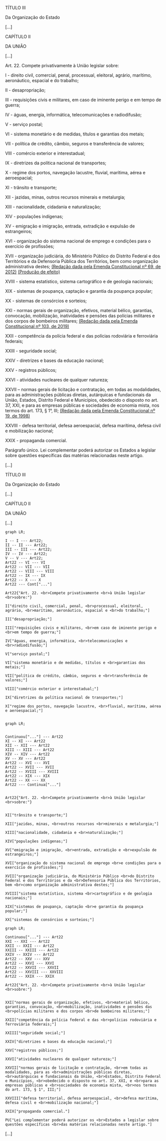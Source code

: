 TÍTULO III

Da Organização do Estado

[…]

CAPÍTULO II

DA UNIÃO

[…]

Art. 22. Compete privativamente à União legislar sobre:

I - direito civil, comercial, penal, processual, eleitoral, agrário, marítimo, aeronáutico, espacial e do trabalho;

II - desapropriação;

III - requisições civis e militares, em caso de iminente perigo e em tempo de guerra;

IV - águas, energia, informática, telecomunicações e radiodifusão;

V - serviço postal;

VI - sistema monetário e de medidas, títulos e garantias dos metais;

VII - política de crédito, câmbio, seguros e transferência de valores;

VIII - comércio exterior e interestadual;

IX - diretrizes da política nacional de transportes;

X - regime dos portos, navegação lacustre, fluvial, marítima, aérea e aeroespacial;

XI - trânsito e transporte;

XII - jazidas, minas, outros recursos minerais e metalurgia;

XIII - nacionalidade, cidadania e naturalização; 

XIV - populações indígenas; 

XV - emigração e imigração, entrada, extradição e expulsão de estrangeiros; 

XVI - organização do sistema nacional de emprego e condições para o exercício de profissões;

XVII - organização judiciária, do Ministério Público do Distrito Federal e dos Territórios e da Defensoria Pública dos Territórios, bem como organização administrativa destes;         [(Redação dada pela Emenda Constitucional nº 69, de 2012)](http://www.planalto.gov.br/ccivil_03/constituicao/Emendas/Emc/emc69.htm#art1)     [(Produção de efeito)](http://www.planalto.gov.br/ccivil_03/constituicao/Emendas/Emc/emc69.htm#art4)

XVIII - sistema estatístico, sistema cartográfico e de geologia nacionais;

XIX - sistemas de poupança, captação e garantia da poupança popular; 

XX - sistemas de consórcios e sorteios; 

XXI - normas gerais de organização, efetivos, material bélico, garantias, convocação, mobilização, inatividades e pensões das polícias militares e dos corpos de bombeiros militares;        [(Redação dada pela Emenda Constitucional nº 103, de 2019)](http://www.planalto.gov.br/ccivil_03/constituicao/Emendas/Emc/emc103.htm#art1)

XXII - competência da polícia federal e das polícias rodoviária e ferroviária federais; 

XXIII - seguridade social; 

XXIV - diretrizes e bases da educação nacional;

XXV - registros públicos; 

XXVI - atividades nucleares de qualquer natureza;

XXVII – normas gerais de licitação e contratação, em todas as modalidades, para as administrações públicas diretas, autárquicas e fundacionais da União, Estados, Distrito Federal e Municípios, obedecido o disposto no art. 37, XXI, e para as empresas públicas e sociedades de economia mista, nos termos do art. 173, § 1°, III;        [(Redação dada pela Emenda Constitucional nº 19, de 1998)](http://www.planalto.gov.br/ccivil_03/constituicao/Emendas/Emc/emc19.htm#art1)

XXVIII - defesa territorial, defesa aeroespacial, defesa marítima, defesa civil e mobilização nacional;

XXIX - propaganda comercial. 

Parágrafo único. Lei complementar poderá autorizar os Estados a legislar sobre questões específicas das matérias relacionadas neste artigo.

[…]











TÍTULO III

Da Organização do Estado

[…]

CAPÍTULO II

DA UNIÃO

[…]

```mermaid
graph LR;

I -- I --- Art22;
II -- II --- Art22;
III -- III --- Art22;
IV -- IV --- Art22;
V -- V --- Art22;
Art22 -- VI --- VI
Art22 -- VII --- VII
Art22 -- VIII --- VIII
Art22 -- IX --- IX
Art22 -- X --- X
Art22 --- Cont["..."]

Art22{"Art. 22. <br>Compete privativamente <br>à União legislar <br>sobre:"}

I["direito civil, comercial, penal, <br>processual, eleitoral, agrário, <br>marítimo, aeronáutico, espacial e <br>do trabalho;"]

II["desapropriação;"]

III["requisições civis e militares, <br>em caso de iminente perigo e <br>em tempo de guerra;"]

IV["águas, energia, informática, <br>telecomunicações e <br>radiodifusão;"]

V["serviço postal;"]

VI["sistema monetário e de medidas, títulos e <br>garantias dos metais;"]

VII["política de crédito, câmbio, seguros e <br>transferência de valores;"]

VIII["comércio exterior e interestadual;"]

IX["diretrizes da política nacional de transportes;"]

X["regime dos portos, navegação lacustre, <br>fluvial, marítima, aérea e aeroespacial;"]


```



```mermaid
graph LR;


Continuou["..."] --- Art22
XI -- XI --- Art22
XII -- XII --- Art22
XIII -- XIII --- Art22
XIV -- XIV --- Art22
XV -- XV --- Art22
Art22 -- XVI --- XVI
Art22 -- XVII --- XVII
Art22 -- XVIII --- XVIII
Art22 -- XIX --- XIX
Art22 -- XX --- XX
Art22 --- Continua["..."]


Art22{"Art. 22. <br>Compete privativamente <br>à União legislar <br>sobre:"}


XI["trânsito e transporte;"]

XII["jazidas, minas, <br>outros recursos <br>minerais e metalurgia;"]

XIII["nacionalidade, cidadania e <br>naturalização;"]

XIV["populações indígenas;"]

XV["emigração e imigração, <br>entrada, extradição e <br>expulsão de estrangeiros;"]

XVI["organização do sistema nacional de emprego <br>e condições para o exercício de profissões;"]

XVII["organização judiciária, do Ministério Público <br>do Distrito Federal e dos Territórios e da <br>Defensoria Pública dos Territórios, bem <br>como organização administrativa destes;"]

XVIII["sistema estatístico, sistema <br>cartográfico e de geologia nacionais;"]

XIX["sistemas de poupança, captação <br>e garantia da poupança popular;"]

XX["sistemas de consórcios e sorteios;"]

```



```mermaid
graph LR;

Continuou["..."] --- Art22
XXI -- XXI --- Art22
XXII -- XXII --- Art22
XXIII -- XXIII --- Art22
XXIV -- XXIV --- Art22
Art22 -- XXV --- XXV
Art22 -- XXVI --- XXVI
Art22 -- XXVII --- XXVII
Art22 -- XXVIII --- XXVIII
Art22 -- XXIX --- XXIX

Art22{"Art. 22. <br>Compete privativamente <br>à União legislar <br>sobre:"}


XXI["normas gerais de organização, efetivos, <br>material bélico, garantias, convocação, <br>mobilização, inatividades e pensões das <br>polícias militares e dos corpos <br>de bombeiros militares;"]

XXII["competência da polícia federal e das <br>polícias rodoviária e ferroviária federais;"]

XXIII["seguridade social;"]

XXIV["diretrizes e bases da educação nacional;"]

XXV["registros públicos;"]

XXVI["atividades nucleares de qualquer natureza;"]

XXVII["normas gerais de licitação e contratação, <br>em todas as modalidades, para as <br>administrações públicas diretas, <br>autárquicas e fundacionais da União, <br>Estados, Distrito Federal e Municípios, <br>obedecido o disposto no art. 37, XXI, e <br>para as empresas públicas e <br>sociedades de economia mista, <br>nos termos do art. 173, § 1°, III;"]

XXVIII["defesa territorial, defesa aeroespacial, <br>defesa marítima, defesa civil e <br>mobilização nacional;"]

XXIX["propaganda comercial."]

PU["Lei complementar poderá autorizar os <br>Estados a legislar sobre questões específicas <br>das matérias relacionadas neste artigo."]
```



[…]